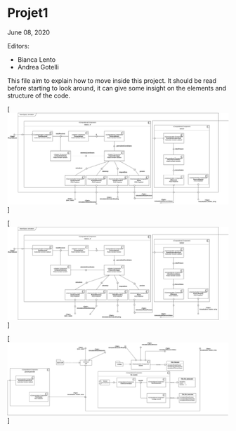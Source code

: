 # <a name="main"></a> Projet1

June 08, 2020


Editors:

* Bianca Lento
* Andrea Gotelli

This file aim to explain how to move inside this project. It should be read before starting to look around, it can give some insight on the elements and structure of the code.




[![Projet1](images/joy_interface_setup.png)]

[![Projet1](images/simulation_core.png)]

[![Projet1](images/saving_and_display.png)]
